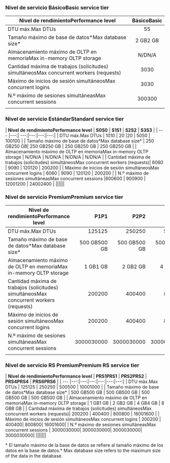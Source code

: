 <!--
Used in:
sql-database-performance-guidance.md  
sql-database-resource-limits.md
sql-database-service-tiers.md  
-->

### <a name="basic-service-tier"></a><span data-ttu-id="c0d16-101">Nivel de servicio Básico</span><span class="sxs-lookup"><span data-stu-id="c0d16-101">Basic service tier</span></span>
| <span data-ttu-id="c0d16-102">**Nivel de rendimiento**</span><span class="sxs-lookup"><span data-stu-id="c0d16-102">**Performance level**</span></span> | <span data-ttu-id="c0d16-103">**Básico**</span><span class="sxs-lookup"><span data-stu-id="c0d16-103">**Basic**</span></span> |
| --- | :---: |
| <span data-ttu-id="c0d16-104">DTU máx.</span><span class="sxs-lookup"><span data-stu-id="c0d16-104">Max DTUs</span></span> | <span data-ttu-id="c0d16-105">5</span><span class="sxs-lookup"><span data-stu-id="c0d16-105">5</span></span> |
| <span data-ttu-id="c0d16-106">Tamaño máximo de base de datos*</span><span class="sxs-lookup"><span data-stu-id="c0d16-106">Max database size*</span></span> |<span data-ttu-id="c0d16-107">2 GB</span><span class="sxs-lookup"><span data-stu-id="c0d16-107">2 GB</span></span>|
| <span data-ttu-id="c0d16-108">Almacenamiento máximo de OLTP en memoria</span><span class="sxs-lookup"><span data-stu-id="c0d16-108">Max in-memory OLTP storage</span></span> |<span data-ttu-id="c0d16-109">N/D</span><span class="sxs-lookup"><span data-stu-id="c0d16-109">N/A</span></span> |
| <span data-ttu-id="c0d16-110">Cantidad máxima de trabajos (solicitudes) simultáneos</span><span class="sxs-lookup"><span data-stu-id="c0d16-110">Max concurrent workers (requests)</span></span> |<span data-ttu-id="c0d16-111">30</span><span class="sxs-lookup"><span data-stu-id="c0d16-111">30</span></span> |
| <span data-ttu-id="c0d16-112">Máximo de inicios de sesión simultáneos</span><span class="sxs-lookup"><span data-stu-id="c0d16-112">Max concurrent logins</span></span> |<span data-ttu-id="c0d16-113">30</span><span class="sxs-lookup"><span data-stu-id="c0d16-113">30</span></span> |
| <span data-ttu-id="c0d16-114">N.º máximo de sesiones simultáneas</span><span class="sxs-lookup"><span data-stu-id="c0d16-114">Max concurrent sessions</span></span> |<span data-ttu-id="c0d16-115">300</span><span class="sxs-lookup"><span data-stu-id="c0d16-115">300</span></span> |
|||

### <a name="standard-service-tier"></a><span data-ttu-id="c0d16-116">Nivel de servicio Estándar</span><span class="sxs-lookup"><span data-stu-id="c0d16-116">Standard service tier</span></span>
| <span data-ttu-id="c0d16-117">**Nivel de rendimiento**</span><span class="sxs-lookup"><span data-stu-id="c0d16-117">**Performance level**</span></span> | <span data-ttu-id="c0d16-118">**S0**</span><span class="sxs-lookup"><span data-stu-id="c0d16-118">**S0**</span></span> | <span data-ttu-id="c0d16-119">**S1**</span><span class="sxs-lookup"><span data-stu-id="c0d16-119">**S1**</span></span> | <span data-ttu-id="c0d16-120">**S2**</span><span class="sxs-lookup"><span data-stu-id="c0d16-120">**S2**</span></span> | <span data-ttu-id="c0d16-121">**S3**</span><span class="sxs-lookup"><span data-stu-id="c0d16-121">**S3**</span></span> |
| --- |---:| ---:|---:|---:|---:|
| <span data-ttu-id="c0d16-122">DTU máx.</span><span class="sxs-lookup"><span data-stu-id="c0d16-122">Max DTUs</span></span> | <span data-ttu-id="c0d16-123">10</span><span class="sxs-lookup"><span data-stu-id="c0d16-123">10</span></span> | <span data-ttu-id="c0d16-124">20 |</span><span class="sxs-lookup"><span data-stu-id="c0d16-124">20</span></span> | <span data-ttu-id="c0d16-125">50</span><span class="sxs-lookup"><span data-stu-id="c0d16-125">50</span></span> | <span data-ttu-id="c0d16-126">100</span><span class="sxs-lookup"><span data-stu-id="c0d16-126">100</span></span> |
| <span data-ttu-id="c0d16-127">Tamaño máximo de base de datos*</span><span class="sxs-lookup"><span data-stu-id="c0d16-127">Max database size*</span></span> | <span data-ttu-id="c0d16-128">250 GB</span><span class="sxs-lookup"><span data-stu-id="c0d16-128">250 GB</span></span>| <span data-ttu-id="c0d16-129">250 GB</span><span class="sxs-lookup"><span data-stu-id="c0d16-129">250 GB</span></span> | <span data-ttu-id="c0d16-130">250 GB</span><span class="sxs-lookup"><span data-stu-id="c0d16-130">250 GB</span></span> | <span data-ttu-id="c0d16-131">250 GB</span><span class="sxs-lookup"><span data-stu-id="c0d16-131">250 GB</span></span> |
| <span data-ttu-id="c0d16-132">Almacenamiento máximo de OLTP en memoria</span><span class="sxs-lookup"><span data-stu-id="c0d16-132">Max in-memory OLTP storage</span></span> | <span data-ttu-id="c0d16-133">N/D</span><span class="sxs-lookup"><span data-stu-id="c0d16-133">N/A</span></span> | <span data-ttu-id="c0d16-134">N/D</span><span class="sxs-lookup"><span data-stu-id="c0d16-134">N/A</span></span> | <span data-ttu-id="c0d16-135">N/D</span><span class="sxs-lookup"><span data-stu-id="c0d16-135">N/A</span></span> | <span data-ttu-id="c0d16-136">N/D</span><span class="sxs-lookup"><span data-stu-id="c0d16-136">N/A</span></span> |
| <span data-ttu-id="c0d16-137">Cantidad máxima de trabajos (solicitudes) simultáneos</span><span class="sxs-lookup"><span data-stu-id="c0d16-137">Max concurrent workers (requests)</span></span>| <span data-ttu-id="c0d16-138">60</span><span class="sxs-lookup"><span data-stu-id="c0d16-138">60</span></span> | <span data-ttu-id="c0d16-139">90</span><span class="sxs-lookup"><span data-stu-id="c0d16-139">90</span></span> | <span data-ttu-id="c0d16-140">120</span><span class="sxs-lookup"><span data-stu-id="c0d16-140">120</span></span> | <span data-ttu-id="c0d16-141">200</span><span class="sxs-lookup"><span data-stu-id="c0d16-141">200</span></span> |
| <span data-ttu-id="c0d16-142">Máximo de inicios de sesión simultáneos</span><span class="sxs-lookup"><span data-stu-id="c0d16-142">Max concurrent logins</span></span> | <span data-ttu-id="c0d16-143">60</span><span class="sxs-lookup"><span data-stu-id="c0d16-143">60</span></span> | <span data-ttu-id="c0d16-144">90</span><span class="sxs-lookup"><span data-stu-id="c0d16-144">90</span></span> | <span data-ttu-id="c0d16-145">120</span><span class="sxs-lookup"><span data-stu-id="c0d16-145">120</span></span> | <span data-ttu-id="c0d16-146">200</span><span class="sxs-lookup"><span data-stu-id="c0d16-146">200</span></span> |
| <span data-ttu-id="c0d16-147">N.º máximo de sesiones simultáneas</span><span class="sxs-lookup"><span data-stu-id="c0d16-147">Max concurrent sessions</span></span> |<span data-ttu-id="c0d16-148">600</span><span class="sxs-lookup"><span data-stu-id="c0d16-148">600</span></span> | <span data-ttu-id="c0d16-149">900</span><span class="sxs-lookup"><span data-stu-id="c0d16-149">900</span></span> | <span data-ttu-id="c0d16-150">1200</span><span class="sxs-lookup"><span data-stu-id="c0d16-150">1200</span></span> | <span data-ttu-id="c0d16-151">2400</span><span class="sxs-lookup"><span data-stu-id="c0d16-151">2400</span></span> |
||||||

### <a name="premium-service-tier"></a><span data-ttu-id="c0d16-152">Nivel de servicio Premium</span><span class="sxs-lookup"><span data-stu-id="c0d16-152">Premium service tier</span></span> 
| <span data-ttu-id="c0d16-153">**Nivel de rendimiento**</span><span class="sxs-lookup"><span data-stu-id="c0d16-153">**Performance level**</span></span> | <span data-ttu-id="c0d16-154">**P1**</span><span class="sxs-lookup"><span data-stu-id="c0d16-154">**P1**</span></span> | <span data-ttu-id="c0d16-155">**P2**</span><span class="sxs-lookup"><span data-stu-id="c0d16-155">**P2**</span></span> | <span data-ttu-id="c0d16-156">**P4**</span><span class="sxs-lookup"><span data-stu-id="c0d16-156">**P4**</span></span> | <span data-ttu-id="c0d16-157">**P6**</span><span class="sxs-lookup"><span data-stu-id="c0d16-157">**P6**</span></span> | <span data-ttu-id="c0d16-158">**P11**</span><span class="sxs-lookup"><span data-stu-id="c0d16-158">**P11**</span></span> | <span data-ttu-id="c0d16-159">**P15**</span><span class="sxs-lookup"><span data-stu-id="c0d16-159">**P15**</span></span> | 
| --- |---:|---:|---:|---:|---:|---:|
| <span data-ttu-id="c0d16-160">DTU máx.</span><span class="sxs-lookup"><span data-stu-id="c0d16-160">Max DTUs</span></span> | <span data-ttu-id="c0d16-161">125</span><span class="sxs-lookup"><span data-stu-id="c0d16-161">125</span></span> | <span data-ttu-id="c0d16-162">250</span><span class="sxs-lookup"><span data-stu-id="c0d16-162">250</span></span> | <span data-ttu-id="c0d16-163">500</span><span class="sxs-lookup"><span data-stu-id="c0d16-163">500</span></span> | <span data-ttu-id="c0d16-164">1000</span><span class="sxs-lookup"><span data-stu-id="c0d16-164">1000</span></span> | <span data-ttu-id="c0d16-165">1750</span><span class="sxs-lookup"><span data-stu-id="c0d16-165">1750</span></span> | <span data-ttu-id="c0d16-166">4000</span><span class="sxs-lookup"><span data-stu-id="c0d16-166">4000</span></span> |
| <span data-ttu-id="c0d16-167">Tamaño máximo de base de datos*</span><span class="sxs-lookup"><span data-stu-id="c0d16-167">Max database size*</span></span> | <span data-ttu-id="c0d16-168">500 GB</span><span class="sxs-lookup"><span data-stu-id="c0d16-168">500 GB</span></span> | <span data-ttu-id="c0d16-169">500 GB</span><span class="sxs-lookup"><span data-stu-id="c0d16-169">500 GB</span></span> | <span data-ttu-id="c0d16-170">500 GB</span><span class="sxs-lookup"><span data-stu-id="c0d16-170">500  GB</span></span> | <span data-ttu-id="c0d16-171">500 GB</span><span class="sxs-lookup"><span data-stu-id="c0d16-171">500 GB</span></span> | <span data-ttu-id="c0d16-172">4 TB</span><span class="sxs-lookup"><span data-stu-id="c0d16-172">4 TB</span></span> | <span data-ttu-id="c0d16-173">4 TB</span><span class="sxs-lookup"><span data-stu-id="c0d16-173">4 TB</span></span> |
| <span data-ttu-id="c0d16-174">Almacenamiento máximo de OLTP en memoria</span><span class="sxs-lookup"><span data-stu-id="c0d16-174">Max in-memory OLTP storage</span></span> | <span data-ttu-id="c0d16-175">1 GB</span><span class="sxs-lookup"><span data-stu-id="c0d16-175">1 GB</span></span> | <span data-ttu-id="c0d16-176">2 GB</span><span class="sxs-lookup"><span data-stu-id="c0d16-176">2 GB</span></span> | <span data-ttu-id="c0d16-177">4 GB</span><span class="sxs-lookup"><span data-stu-id="c0d16-177">4 GB</span></span> | <span data-ttu-id="c0d16-178">8 GB</span><span class="sxs-lookup"><span data-stu-id="c0d16-178">8 GB</span></span> | <span data-ttu-id="c0d16-179">14 GB</span><span class="sxs-lookup"><span data-stu-id="c0d16-179">14 GB</span></span> | <span data-ttu-id="c0d16-180">32 GB</span><span class="sxs-lookup"><span data-stu-id="c0d16-180">32 GB</span></span> |
| <span data-ttu-id="c0d16-181">Cantidad máxima de trabajos (solicitudes) simultáneos</span><span class="sxs-lookup"><span data-stu-id="c0d16-181">Max concurrent workers (requests)</span></span>| <span data-ttu-id="c0d16-182">200</span><span class="sxs-lookup"><span data-stu-id="c0d16-182">200</span></span> | <span data-ttu-id="c0d16-183">400</span><span class="sxs-lookup"><span data-stu-id="c0d16-183">400</span></span> | <span data-ttu-id="c0d16-184">800</span><span class="sxs-lookup"><span data-stu-id="c0d16-184">800</span></span> | <span data-ttu-id="c0d16-185">1600</span><span class="sxs-lookup"><span data-stu-id="c0d16-185">1600</span></span> | <span data-ttu-id="c0d16-186">2400</span><span class="sxs-lookup"><span data-stu-id="c0d16-186">2400</span></span> | <span data-ttu-id="c0d16-187">6400</span><span class="sxs-lookup"><span data-stu-id="c0d16-187">6400</span></span> |
| <span data-ttu-id="c0d16-188">Máximo de inicios de sesión simultáneos</span><span class="sxs-lookup"><span data-stu-id="c0d16-188">Max concurrent logins</span></span> | <span data-ttu-id="c0d16-189">200</span><span class="sxs-lookup"><span data-stu-id="c0d16-189">200</span></span> | <span data-ttu-id="c0d16-190">400</span><span class="sxs-lookup"><span data-stu-id="c0d16-190">400</span></span>| <span data-ttu-id="c0d16-191">800</span><span class="sxs-lookup"><span data-stu-id="c0d16-191">800</span></span>| <span data-ttu-id="c0d16-192">1600</span><span class="sxs-lookup"><span data-stu-id="c0d16-192">1600</span></span>| <span data-ttu-id="c0d16-193">2400</span><span class="sxs-lookup"><span data-stu-id="c0d16-193">2400</span></span>| <span data-ttu-id="c0d16-194">6400</span><span class="sxs-lookup"><span data-stu-id="c0d16-194">6400</span></span> |
| <span data-ttu-id="c0d16-195">N.º máximo de sesiones simultáneas</span><span class="sxs-lookup"><span data-stu-id="c0d16-195">Max concurrent sessions</span></span> | <span data-ttu-id="c0d16-196">30000</span><span class="sxs-lookup"><span data-stu-id="c0d16-196">30000</span></span>| <span data-ttu-id="c0d16-197">30000</span><span class="sxs-lookup"><span data-stu-id="c0d16-197">30000</span></span>| <span data-ttu-id="c0d16-198">30000</span><span class="sxs-lookup"><span data-stu-id="c0d16-198">30000</span></span>| <span data-ttu-id="c0d16-199">30000</span><span class="sxs-lookup"><span data-stu-id="c0d16-199">30000</span></span>| <span data-ttu-id="c0d16-200">30000</span><span class="sxs-lookup"><span data-stu-id="c0d16-200">30000</span></span>| <span data-ttu-id="c0d16-201">30000</span><span class="sxs-lookup"><span data-stu-id="c0d16-201">30000</span></span> |
|||||||

### <a name="premium-rs-service-tier"></a><span data-ttu-id="c0d16-202">Nivel de servicio RS Premium</span><span class="sxs-lookup"><span data-stu-id="c0d16-202">Premium RS service tier</span></span> 
| <span data-ttu-id="c0d16-203">**Nivel de rendimiento**</span><span class="sxs-lookup"><span data-stu-id="c0d16-203">**Performance level**</span></span> | <span data-ttu-id="c0d16-204">**PRS1**</span><span class="sxs-lookup"><span data-stu-id="c0d16-204">**PRS1**</span></span> | <span data-ttu-id="c0d16-205">**PRS2**</span><span class="sxs-lookup"><span data-stu-id="c0d16-205">**PRS2**</span></span> | <span data-ttu-id="c0d16-206">**PRS4**</span><span class="sxs-lookup"><span data-stu-id="c0d16-206">**PRS4**</span></span> | <span data-ttu-id="c0d16-207">**PRS6**</span><span class="sxs-lookup"><span data-stu-id="c0d16-207">**PRS6**</span></span> |
| --- |---:|---:|---:|---:|---:|---:|
| <span data-ttu-id="c0d16-208">DTU máx.</span><span class="sxs-lookup"><span data-stu-id="c0d16-208">Max DTUs</span></span> | <span data-ttu-id="c0d16-209">125</span><span class="sxs-lookup"><span data-stu-id="c0d16-209">125</span></span> | <span data-ttu-id="c0d16-210">250</span><span class="sxs-lookup"><span data-stu-id="c0d16-210">250</span></span> | <span data-ttu-id="c0d16-211">500</span><span class="sxs-lookup"><span data-stu-id="c0d16-211">500</span></span> | <span data-ttu-id="c0d16-212">1000</span><span class="sxs-lookup"><span data-stu-id="c0d16-212">1000</span></span> |
| <span data-ttu-id="c0d16-213">Tamaño máximo de base de datos*</span><span class="sxs-lookup"><span data-stu-id="c0d16-213">Max database size*</span></span> | <span data-ttu-id="c0d16-214">500 GB</span><span class="sxs-lookup"><span data-stu-id="c0d16-214">500 GB</span></span> | <span data-ttu-id="c0d16-215">500 GB</span><span class="sxs-lookup"><span data-stu-id="c0d16-215">500 GB</span></span> | <span data-ttu-id="c0d16-216">500 GB</span><span class="sxs-lookup"><span data-stu-id="c0d16-216">500  GB</span></span> | <span data-ttu-id="c0d16-217">500 GB</span><span class="sxs-lookup"><span data-stu-id="c0d16-217">500 GB</span></span> |
| <span data-ttu-id="c0d16-218">Almacenamiento máximo de OLTP en memoria</span><span class="sxs-lookup"><span data-stu-id="c0d16-218">Max in-memory OLTP storage</span></span> | <span data-ttu-id="c0d16-219">1 GB</span><span class="sxs-lookup"><span data-stu-id="c0d16-219">1 GB</span></span> | <span data-ttu-id="c0d16-220">2 GB</span><span class="sxs-lookup"><span data-stu-id="c0d16-220">2 GB</span></span> | <span data-ttu-id="c0d16-221">4 GB</span><span class="sxs-lookup"><span data-stu-id="c0d16-221">4 GB</span></span> | <span data-ttu-id="c0d16-222">8 GB</span><span class="sxs-lookup"><span data-stu-id="c0d16-222">8 GB</span></span> |
| <span data-ttu-id="c0d16-223">Cantidad máxima de trabajos (solicitudes) simultáneos</span><span class="sxs-lookup"><span data-stu-id="c0d16-223">Max concurrent workers (requests)</span></span>| <span data-ttu-id="c0d16-224">200</span><span class="sxs-lookup"><span data-stu-id="c0d16-224">200</span></span> | <span data-ttu-id="c0d16-225">400</span><span class="sxs-lookup"><span data-stu-id="c0d16-225">400</span></span> | <span data-ttu-id="c0d16-226">800</span><span class="sxs-lookup"><span data-stu-id="c0d16-226">800</span></span> | <span data-ttu-id="c0d16-227">1600</span><span class="sxs-lookup"><span data-stu-id="c0d16-227">1600</span></span> |
| <span data-ttu-id="c0d16-228">Máximo de inicios de sesión simultáneos</span><span class="sxs-lookup"><span data-stu-id="c0d16-228">Max concurrent logins</span></span> | <span data-ttu-id="c0d16-229">200</span><span class="sxs-lookup"><span data-stu-id="c0d16-229">200</span></span> | <span data-ttu-id="c0d16-230">400</span><span class="sxs-lookup"><span data-stu-id="c0d16-230">400</span></span>| <span data-ttu-id="c0d16-231">800</span><span class="sxs-lookup"><span data-stu-id="c0d16-231">800</span></span>| <span data-ttu-id="c0d16-232">1600</span><span class="sxs-lookup"><span data-stu-id="c0d16-232">1600</span></span>|
| <span data-ttu-id="c0d16-233">N.º máximo de sesiones simultáneas</span><span class="sxs-lookup"><span data-stu-id="c0d16-233">Max concurrent sessions</span></span> | <span data-ttu-id="c0d16-234">30000</span><span class="sxs-lookup"><span data-stu-id="c0d16-234">30000</span></span>| <span data-ttu-id="c0d16-235">30000</span><span class="sxs-lookup"><span data-stu-id="c0d16-235">30000</span></span>| <span data-ttu-id="c0d16-236">30000</span><span class="sxs-lookup"><span data-stu-id="c0d16-236">30000</span></span>| <span data-ttu-id="c0d16-237">30000</span><span class="sxs-lookup"><span data-stu-id="c0d16-237">30000</span></span>|
|||||||

<span data-ttu-id="c0d16-238">\* El tamaño máximo de la base de datos se refiere al tamaño máximo de los datos en la base de datos.</span><span class="sxs-lookup"><span data-stu-id="c0d16-238">\* Max database size refers to the maximum size of the data in the database.</span></span> 